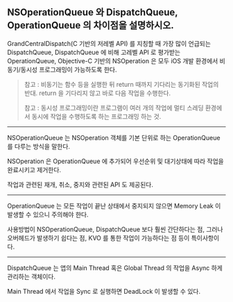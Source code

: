 ## NSOperationQueue 와 DispatchQueue, OperationQueue 의 차이점을 설명하시오.

GrandCentralDispatch(C 기반의 저레벨 API) 를 지칭할 때 가장 많이 언급되는 DispatchQueue, DispatchQueue 에 비해 고레벨 API 로 평가받는 OperationQueue, Objective-C 기반의 NSOperation 은 모두 iOS 개발 환경에서 비동기/동시성 프로그래밍이 가능하도록 한다.

> 참고 : 비동기는 함수 등을 실행한 뒤 return 때까지 기다리는 동기화된 작업의 반대. return 을 기다리지 않고 바로 다음 작업을 수행한다.
> 
> 참고 : 동시성 프로그래밍이란 프로그램이 여러 개의 작업에 멀티 스레딩 환경에서 동시에 작업을 수행하도록 하는 프로그래밍 하는 것.

---

NSOperationQueue 는 NSOperation 객체를 기본 단위로 하는 OperationQueue 를 다루는 방식을 말한다.

NSOperation 은 OperationQueue 에 추가되어 우선순위 및 대기상태에 따라 작업을 완료시키고 제거한다.

작업과 관련된 재개, 취소, 중지와 관련된 API 도 제공된다.

---

OperationQueue 는 모든 작업이 끝난 상태에서 중지되지 않으면 Memory Leak 이 발생할 수 있으니 주의해야 한다.

사용방법이 NSOperationQueue, DispatchQueue 보다 훨씬 간단하다는 점, 그러나 오버헤드가 발생하기 쉽다는 점, KVO 를 통한 작업이 가능하다는 점 등이 특이사항이다.

---

DispatchQueue 는 앱의 Main Thread 혹은 Global Thread 의 작업을 Async 하게 관리하는 객체이다.

Main Thread 에서 작업을 Sync 로 실행하면 DeadLock 이 발생할 수 있다.
